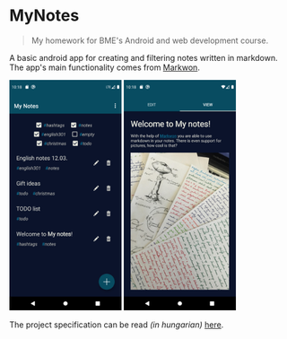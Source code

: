# MyNotes
> My homework for BME's Android and web development course.

A basic android app for creating and filtering notes written in markdown.
The app's main functionality comes from [Markwon](https://github.com/noties/Markwon).

<img src="resources/notes.png" width="200" alt="overview" /> <img src="resources/note.png" width="200" alt="note-view" />

The project specification can be read _(in hungarian)_ [here](resources/specification.pdf).
